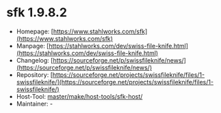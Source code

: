 # sfk 1.9.8.2
 - Homepage: [https://www.stahlworks.com/sfk](https://www.stahlworks.com/sfk)
 - Manpage: [https://stahlworks.com/dev/swiss-file-knife.html](https://stahlworks.com/dev/swiss-file-knife.html)
 - Changelog: [https://sourceforge.net/p/swissfileknife/news/](https://sourceforge.net/p/swissfileknife/news/)
 - Repository: [https://sourceforge.net/projects/swissfileknife/files/1-swissfileknife/](https://sourceforge.net/projects/swissfileknife/files/1-swissfileknife/)
 - Host-Tool: [master/make/host-tools/sfk-host/](https://github.com/Freetz-NG/freetz-ng/tree/master/make/host-tools/sfk-host/)
 - Maintainer: -

